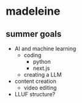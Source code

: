 # madeleine

## summer goals 

* AI and machine learning 
    * coding 
        * python 
        * next.js 
    * creating a LLM
* content creation 
    * video editing 
* LLUF structure? 

